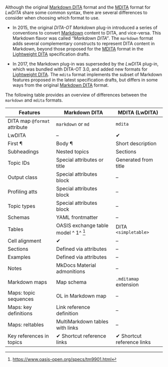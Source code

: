 Although the original [Markdown DITA](./Markdown-DITA-syntax.md) format and the [MDITA](./MDITA-syntax.md) format for _LwDITA_ share some common syntax, there are several differences to consider when choosing which format to use.

<!-- Re-use short descriptions from syntax topics -->

- In 2015, the original _DITA-OT Markdown_ plug-in introduced a series of conventions to convert [Markdown] content to DITA, and vice-versa. This Markdown flavor was called _“Markdown DITA”_. The `markdown` format adds several complementary constructs to represent DITA content in Markdown, beyond those proposed for the [MDITA](./MDITA-syntax.md) format in the [Lightweight DITA][LwDITA] specification drafts.

- In 2017, the Markdown plug-in was superseded by the _LwDITA_ plug-in, which was bundled with DITA-OT 3.0, and added new formats for [Lightweight DITA][LwDITA]. The `mdita` format implements the subset of Markdown features proposed in the latest specification drafts, but differs in some ways from the original [Markdown DITA](./Markdown-DITA-syntax.md) format.

The following table provides an overview of differences between the `markdown` and `mdita` formats.

| Features                     | Markdown DITA                        | MDITA (LwDITA)             |
| ---------------------------- | ------------------------------------ | -------------------------- |
| DITA map `@format` attribute | `markdown` or `md`                   | `mdita`                    |
| LwDITA                       | –                                    | ✔                          |
| First ¶                      | Body ¶                               | Short description          |
| Subheadings                  | Nested topics                        | Sections                   |
| Topic IDs                    | Special attributes or title          | Generated from title       |
| Output class                 | Special attributes block             | –                          |
| Profiling atts               | Special attributes block             | –                          |
| Topic types                  | Special attributes block             | –                          |
| Schemas                      | YAML frontmatter                     | –                          |
| Tables                       | OASIS exchange table model ^ 1^ [^1] | DITA `<simpletable>`       |
| Cell alignment               | ✔                                    | –                          |
| Sections                     | Defined via attributes               | –                          |
| Examples                     | Defined via attributes               | –                          |
| Notes                        | MkDocs Material admonitions          | –                          |
| Markdown maps                | Map schema                           | `.mditamap` extension      |
| Maps: topic sequences        | OL in Markdown map                   | –                          |
| Maps: key definitions        | Link reference definition            | –                          |
| Maps: reltables              | MultiMarkdown tables with links      | –                          |
| Key references in topics     | ✔ Shortcut reference links           | ✔ Shortcut reference links |

[Markdown]: https://daringfireball.net/projects/markdown/
[LwDITA]: https://docs.oasis-open.org/dita/LwDITA/v1.0/cn01/

[^1]: <https://www.oasis-open.org/specs/tm9901.html>
